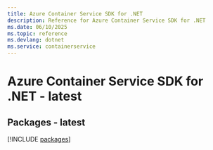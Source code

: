 ```yaml
---
title: Azure Container Service SDK for .NET
description: Reference for Azure Container Service SDK for .NET
ms.date: 06/10/2025
ms.topic: reference
ms.devlang: dotnet
ms.service: containerservice
---
```

# Azure Container Service SDK for .NET - latest
## Packages - latest
[!INCLUDE [packages](container-service-index.md)]